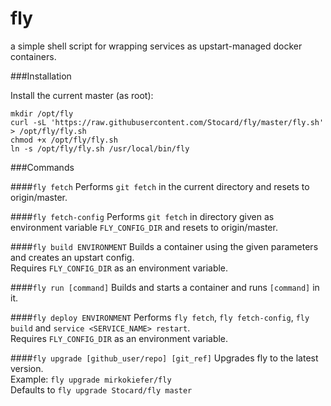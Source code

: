 fly
===

a simple shell script for wrapping services as upstart-managed docker containers.


###Installation

Install the current master (as root):
```shell
mkdir /opt/fly
curl -sL 'https://raw.githubusercontent.com/Stocard/fly/master/fly.sh' > /opt/fly/fly.sh
chmod +x /opt/fly/fly.sh
ln -s /opt/fly/fly.sh /usr/local/bin/fly
```


###Commands

####`fly fetch`
Performs `git fetch` in the current directory and resets to origin/master.

####`fly fetch-config`
Performs `git fetch` in directory given as environment variable `FLY_CONFIG_DIR` and resets to origin/master.

####`fly build ENVIRONMENT`
Builds a container using the given parameters and creates an upstart config.  
Requires `FLY_CONFIG_DIR` as an environment variable.

####`fly run [command]`
Builds and starts a container and runs `[command]` in it.

####`fly deploy ENVIRONMENT`
Performs `fly fetch`, `fly fetch-config`, `fly build` and `service <SERVICE_NAME> restart`.  
Requires `FLY_CONFIG_DIR` as an environment variable.

####`fly upgrade [github_user/repo] [git_ref]`
Upgrades fly to the latest version.  
Example: `fly upgrade mirkokiefer/fly`  
Defaults to `fly upgrade Stocard/fly master`